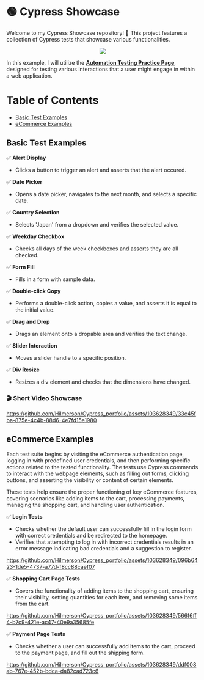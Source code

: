 # 🟢 Cypress Showcase

Welcome to my Cypress Showcase repository! 🚀 This project features a collection of Cypress tests that showcase various functionalities.
<p align="center">
  <kbd>
<img src="https://cdn.deliciousbrains.com/content/uploads/2018/09/28135025/db-End2EndTestingCypress-1540x748.jpg.webp"></img>
  </kbd>
</p>

In this example, I will utilize the **[Automation Testing Practice Page](https://testautomationpractice.blogspot.com/)**, designed for testing various interactions that a user might engage in within a web application.

# Table of Contents
- [Basic Test Examples](#basic-test-examples)
- [eCommerce Examples](#ecommerce-examples)

## Basic Test Examples

✅ **Alert Display**
   - Clicks a button to trigger an alert and asserts that the alert occured.

✅ **Date Picker**
   - Opens a date picker, navigates to the next month, and selects a specific date.

✅ **Country Selection**
   - Selects 'Japan' from a dropdown and verifies the selected value.

✅ **Weekday Checkbox**
- Checks all days of the week checkboxes and asserts they are all checked.

✅ **Form Fill**
 - Fills in a form with sample data.

✅ **Double-click Copy**
   - Performs a double-click action, copies a value, and asserts it is equal to the initial value.

✅ **Drag and Drop**
   - Drags an element onto a dropable area and verifies the text change.

✅ **Slider Interaction**
   - Moves a slider handle to a specific position.

✅ **Div Resize**
   - Resizes a div element and checks that the dimensions have changed.

### 🎬 **Short Video Showcase**

https://github.com/Hilmerson/Cypress_portfolio/assets/103628349/33c45fba-875e-4c4b-88d6-4e7fd15e1980

## eCommerce Examples

Each test suite begins by visiting the eCommerce authentication page, logging in with predefined user credentials, and then performing specific actions related to the tested functionality. The tests use Cypress commands to interact with the webpage elements, such as filling out forms, clicking buttons, and asserting the visibility or content of certain elements.

These tests help ensure the proper functioning of key eCommerce features, covering scenarios like adding items to the cart, processing payments, managing the shopping cart, and handling user authentication.

✅ **Login Tests**
- Checks whether the default user can successfully fill in the login form with correct credentials and be redirected to the homepage.
- Verifies that attempting to log in with incorrect credentials results in an error message indicating bad credentials and a suggestion to register.

https://github.com/Hilmerson/Cypress_portfolio/assets/103628349/096b6423-1de5-4737-a77d-f8cc88caef07

✅ **Shopping Cart Page Tests**
- Covers the functionality of adding items to the shopping cart, ensuring their visibility, setting quantities for each item, and removing some items from the cart.

https://github.com/Hilmerson/Cypress_portfolio/assets/103628349/566f6ff4-b7c9-421e-ac47-40e9a35685fe

✅ **Payment Page Tests**
- Checks whether a user can successfully add items to the cart, proceed to the payment page, and fill out the shipping form.

https://github.com/Hilmerson/Cypress_portfolio/assets/103628349/ddf008ab-767e-452b-bdca-da82cad723c6

